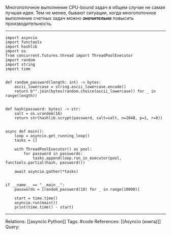 Многопоточное выполнение CPU-bound задач в общем случае не самая лучшая идея. Тем не менее, бывают ситуации, когда многопоточное выполнение счетных задач можно ***значительно*** повысить производительность. 

___
```
import asyncio
import functools
import hashlib
import os
from concurrent.futures.thread import ThreadPoolExecutor
import random
import string
import time


def random_password(length: int) -> bytes:
    ascii_lowercase = string.ascii_lowercase.encode()
    return b"".join(bytes(random.choice(ascii_lowercase)) for _ in range(length))


def hash(password: bytes) -> str:
    salt = os.urandom(16)
    return str(hashlib.scrypt(password, salt=salt, n=2048, p=1, r=8))


async def main():
    loop = asyncio.get_running_loop()
    tasks = []

    with ThreadPoolExecutor() as pool:
        for password in passwords:
            tasks.append(loop.run_in_executor(pool, functools.partial(hash, password)))

    await asyncio.gather(*tasks)


if __name__ == "__main__":
    passwords = [random_password(10) for _ in range(10000)]

    start = time.time()
    asyncio.run(main())
    print(time.time() - start)

```
___

Relations: [[asyncio Python]] 
Tags: #code
References: [[Asyncio (книга)]] 
Query: 